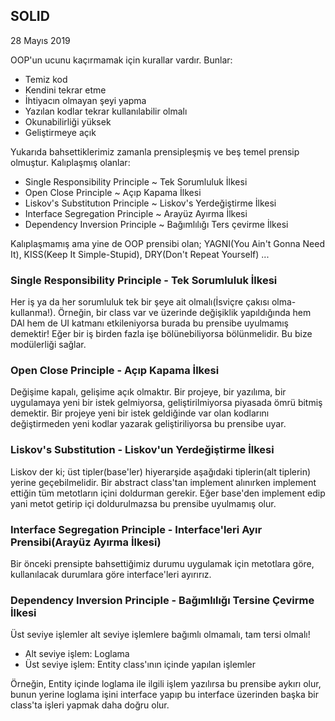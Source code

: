 ## SOLID

28 Mayıs 2019

OOP'un ucunu kaçırmamak için kurallar vardır. Bunlar:

- Temiz kod
- Kendini tekrar etme
- İhtiyacın olmayan şeyi yapma
- Yazılan kodlar tekrar kullanılabilir olmalı
- Okunabilirliği yüksek
- Geliştirmeye açık

Yukarıda bahsettiklerimiz zamanla prensipleşmiş ve beş temel prensip olmuştur. Kalıplaşmış olanlar:

- Single Responsibility Principle ~ Tek Sorumluluk İlkesi
- Open Close Principle ~ Açıp Kapama İlkesi
- Liskov's Substitutıon Principle ~ Liskov's Yerdeğiştirme İlkesi
- Interface Segregation Principle ~ Arayüz Ayırma İlkesi
- Dependency Inversion Principle ~ Bağımlılığı Ters çevirme İlkesi

Kalıplaşmamış ama yine de OOP prensibi olan; YAGNI(You Ain't Gonna Need It), KISS(Keep It Simple-Stupid), DRY(Don't Repeat Yourself) ...

### Single Responsibility Principle - Tek Sorumluluk İlkesi

Her iş ya da her sorumluluk tek bir şeye ait olmalı(İsviçre çakısı olma-kullanma!).
Örneğin, bir class var ve üzerinde değişiklik yapıldığında hem DAl hem de UI katmanı etkileniyorsa burada bu prensibe uyulmamış demektir!
Eğer bir iş birden fazla işe bölünebiliyorsa bölünmelidir. Bu bize modülerliği sağlar.

### Open Close Principle - Açıp Kapama İlkesi

Değişime kapalı, gelişime açık olmaktır.
Bir projeye, bir yazılıma, bir uygulamaya yeni bir istek gelmiyorsa, geliştirilmiyorsa piyasada ömrü bitmiş demektir.
Bir projeye yeni bir istek geldiğinde var olan kodlarını değiştirmeden yeni kodlar yazarak geliştiriliyorsa bu prensibe uyar.

### Liskov's Substitution - Liskov'un Yerdeğiştirme İlkesi

Liskov der ki; üst tipler(base'ler) hiyerarşide aşağıdaki tiplerin(alt tiplerin) yerine geçebilmelidir.
Bir abstract class'tan implement alınırken implement ettiğin tüm metotların içini doldurman gerekir. Eğer base'den implement edip yani metot getirip içi doldurulmazsa bu prensibe uyulmamış olur.

### Interface Segregation Principle - Interface'leri Ayır Prensibi(Arayüz Ayırma İlkesi)

Bir önceki prensipte bahsettiğimiz durumu uygulamak için metotlara göre, kullanılacak durumlara göre interface'leri ayırırız.

### Dependency Inversion Principle - Bağımlılığı Tersine Çevirme İlkesi

Üst seviye işlemler alt seviye işlemlere bağımlı olmamalı, tam tersi olmalı!

- Alt seviye işlem: Loglama
- Üst seviye işlem: Entity class'ının içinde yapılan işlemler

Örneğin, Entity içinde loglama ile ilgili işlem yazılırsa bu prensibe aykırı olur, bunun yerine loglama işini interface yapıp bu interface üzerinden başka bir class'ta işleri yapmak daha doğru olur.
